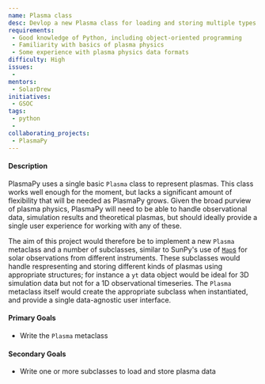 ```yaml
---
name: Plasma class
desc: Devlop a new Plasma class for loading and storing multiple types of plasma physics data.
requirements:
 - Good knowledge of Python, including object-oriented programming
 - Familiarity with basics of plasma physics
 - Some experience with plasma physics data formats
difficulty: High
issues:
 - 
mentors:
 - SolarDrew
initiatives:
 - GSOC
tags:
 - python
 - 
collaborating_projects:
 - PlasmaPy
---
```


#### Description

PlasmaPy uses a single basic `Plasma` class to represent plasmas.
This class works well enough for the moment, but lacks a significant amount of flexibility that will be needed as PlasmaPy grows.
Given the broad purview of plasma physics, PlasmaPy will need to be able to handle observational data, simulation results and theoretical plasmas, but should ideally provide a single user experience for working with any of these.

The aim of this project would therefore be to implement a new `Plasma` metaclass and a number of subclasses, similar to SunPy's use of [`Map`s](http://docs.sunpy.org/en/stable/code_ref/map.html) for solar observations from different instruments.
These subclasses would handle respresenting and storing different kinds of plasmas using appropriate structures; for instance a `yt` data object would be ideal for 3D simulation data but not for a 1D observational timeseries.
The `Plasma` metaclass itself would create the appropriate subclass when instantiated, and provide a single data-agnostic user interface.

#### Primary Goals

- Write the `Plasma` metaclass

#### Secondary Goals

- Write one or more subclasses to load and store plasma data
